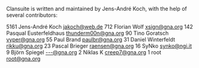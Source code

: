 Clansuite is written and maintained by Jens-André Koch, with the help of several contributors:

  5161	Jens-André Koch <jakoch@web.de>
   712	Florian Wolf <xsign@gna.org>
   142	Pasqual Eusterfeldhaus <thunderm00n@gna.org>
    90	Tino Goratsch <vyper@gna.org>
    55	Paul Brand <paulbr@gna.org>
    31	Daniel Winterfeldt <rikku@gna.org>
    23	Pascal Brieger <raensen@gna.org>
    16	SyNko <synko@ngi.it>
     9	Björn Spiegel <---@gna.org>
     2	Niklas K <creep7@gna.org>
     1	root <root@gna.org>
